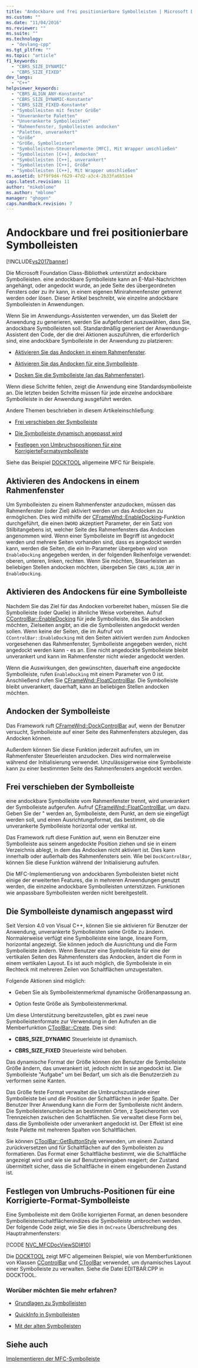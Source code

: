 ```yaml
---
title: "Andockbare und frei positionierbare Symbolleisten | Microsoft Docs"
ms.custom: ""
ms.date: "11/04/2016"
ms.reviewer: ""
ms.suite: ""
ms.technology: 
  - "devlang-cpp"
ms.tgt_pltfrm: ""
ms.topic: "article"
f1_keywords: 
  - "CBRS_SIZE_DYNAMIC"
  - "CBRS_SIZE_FIXED"
dev_langs: 
  - "C++"
helpviewer_keywords: 
  - "CBRS_ALIGN_ANY-Konstante"
  - "CBRS_SIZE_DYNAMIC-Konstante"
  - "CBRS_SIZE_FIXED-Konstante"
  - "Symbolleisten mit fester Größe"
  - "Unverankerte Paletten"
  - "Unverankerte Symbolleisten"
  - "Rahmenfenster, Symbolleisten andocken"
  - "Paletten, unverankert"
  - "Größe"
  - "Größe, Symbolleisten"
  - "Symbolleisten-Steuerelemente [MFC], Mit Wrapper umschließen"
  - "Symbolleisten [C++], Andocken"
  - "Symbolleisten [C++], unverankert"
  - "Symbolleisten [C++], Größe"
  - "Symbolleisten [C++], Mit Wrapper umschließen"
ms.assetid: b7f9f9d4-f629-47d2-a3c4-2b33fa6b51e4
caps.latest.revision: 11
author: "mikeblome"
ms.author: "mblome"
manager: "ghogen"
caps.handback.revision: 7
---
```

# Andockbare und frei positionierbare Symbolleisten
[!INCLUDE[vs2017banner](../assembler/inline/includes/vs2017banner.md)]

Die Microsoft Foundation Class\-Bibliothek unterstützt andockbare Symbolleisten.  eine andockbare Symbolleiste kann an E\-Mail\-Nachrichten angehängt, oder angedockt wurde, an jede Seite des übergeordneten Fensters oder zu ihr kann, in einem eigenen Minirahmenfenster getrennt werden oder lösen.  Dieser Artikel beschreibt, wie einzelne andockbare Symbolleisten in Anwendungen.  
  
 Wenn Sie im Anwendungs\-Assistenten verwenden, um das Skelett der Anwendung zu generieren, werden Sie aufgefordert auszuwählen, dass Sie, andockbare Symbolleisten soll.  Standardmäßig generiert der Anwendungs\-Assistent den Code, der die drei Aktionen auszuführen, die erforderlich sind, eine andockbare Symbolleiste in der Anwendung zu platzieren:  
  
-   [Aktivieren Sie das Andocken in einem Rahmenfenster](#_core_enabling_docking_in_a_frame_window).  
  
-   [Aktivieren Sie das Andocken für eine Symbolleiste](#_core_enabling_docking_for_a_toolbar).  
  
-   [Docken Sie die Symbolleiste \(an das Rahmenfenster\)](#_core_docking_the_toolbar).  
  
 Wenn diese Schritte fehlen, zeigt die Anwendung eine Standardsymbolleiste an.  Die letzten beiden Schritte müssen für jede einzelne andockbare Symbolleiste in der Anwendung ausgeführt werden.  
  
 Andere Themen beschrieben in diesem Artikeleinschließung:  
  
-   [Frei verschieben der Symbolleiste](#_core_floating_the_toolbar)  
  
-   [Die Symbolleiste dynamisch angepasst wird](#_core_dynamically_resizing_the_toolbar)  
  
-   [Festlegen von Umbruchspositionen für eine KorrigierteFormatsymbolleiste](#_core_setting_wrap_positions_for_a_fixed.2d.style_toolbar)  
  
 Siehe das Beispiel [DOCKTOOL](../top/visual-cpp-samples.md) allgemeine MFC für Beispiele.  
  
##  <a name="_core_enabling_docking_in_a_frame_window"></a> Aktivieren des Andockens in einem Rahmenfenster  
 Um Symbolleisten zu einem Rahmenfenster anzudocken, müssen das Rahmenfenster \(oder Ziel\) aktiviert werden um das Andocken zu ermöglichen.  Dies wird mithilfe der [CFrameWnd::EnableDocking](../Topic/CFrameWnd::EnableDocking.md)\-Funktion durchgeführt, die einen `DWORD` akzeptiert Parameter, der ein Satz von Stilbitangebens ist, welcher Seite des Rahmenfensters das Andocken angenommen wird.  Wenn einer Symbolleiste im Begriff ist angedockt werden und mehrere Seiten vorhanden sind, dass es angedockt werden kann, werden die Seiten, die ein In\-Parameter übergeben wird von `EnableDocking` angegeben werden, in der folgenden Reihenfolge verwendet: oberen, unteren, linken, rechten.  Wenn Sie möchten, Steuerleisten an beliebigen Stellen andocken möchten, übergeben Sie `CBRS_ALIGN_ANY` in `EnableDocking`.  
  
##  <a name="_core_enabling_docking_for_a_toolbar"></a> Aktivieren des Andockens für eine Symbolleiste  
 Nachdem Sie das Ziel für das Andocken vorbereitet haben, müssen Sie die Symbolleiste \(oder Quelle\) in ähnliche Weise vorbereiten.  Aufruf [CControlBar::EnableDocking](../Topic/CControlBar::EnableDocking.md) für jede Symbolleiste, das Sie andocken möchten, Zielseiten angibt, an die die Symbolleisten angedockt werden sollen.  Wenn keine der Seiten, die im Aufruf von `CControlBar::EnableDocking` mit den Seiten aktiviert werden zum Andocken vorgesehenen das Rahmenfenster, Symbolleiste angegeben werden, nicht angedockt werden kann \- es an.  Eine nicht angedockte Symbolleiste bleibt unverankert und kann im Rahmenfenster nicht wieder angedockt werden.  
  
 Wenn die Auswirkungen, den gewünschten, dauerhaft eine angedockte Symbolleiste, rufen `EnableDocking` mit einem Parameter von 0 ist.  Anschließend rufen Sie [CFrameWnd::FloatControlBar](../Topic/CFrameWnd::FloatControlBar.md).  Die Symbolleiste bleibt unverankert, dauerhaft, kann an beliebigen Stellen andocken möchten.  
  
##  <a name="_core_docking_the_toolbar"></a> Andocken der Symbolleiste  
 Das Framework ruft [CFrameWnd::DockControlBar](../Topic/CFrameWnd::DockControlBar.md) auf, wenn der Benutzer versucht, Symbolleiste auf einer Seite des Rahmenfensters abzulegen, das Andocken können.  
  
 Außerdem können Sie diese Funktion jederzeit aufrufen, um im Rahmenfenster Steuerleisten anzudocken.  Dies wird normalerweise während der Initialisierung verwendet.  Unzulässigerweise eine Symbolleiste kann zu einer bestimmten Seite des Rahmenfensters angedockt werden.  
  
##  <a name="_core_floating_the_toolbar"></a> Frei verschieben der Symbolleiste  
 eine andockbare Symbolleiste vom Rahmenfenster trennt, wird unverankert der Symbolleiste aufgerufen.  Aufruf [CFrameWnd::FloatControlBar](../Topic/CFrameWnd::FloatControlBar.md), um dazu.  Geben Sie der " werden an, Symbolleiste, dem Punkt, an dem sie eingefügt werden soll, und einen Ausrichtungsformat, das bestimmt, ob die unverankerte Symbolleiste horizontal oder vertikal ist.  
  
 Das Framework ruft diese Funktion auf, wenn ein Benutzer eine Symbolleiste aus seinem angedockte Position ziehen und sie in einem Verzeichnis ablegt, in dem das Andocken nicht aktiviert ist.  Dies kann innerhalb oder außerhalb des Rahmenfensters sein.  Wie bei `DockControlBar`, können Sie diese Funktion während der Initialisierung aufrufen.  
  
 Die MFC\-Implementierung von andockbaren Symbolleisten bietet nicht einige der erweiterten Features, die in mehreren Anwendungen genutzt werden, die einzelne andockbare Symbolleisten unterstützen.  Funktionen wie anpassbare Symbolleisten werden nicht bereitgestellt.  
  
##  <a name="_core_dynamically_resizing_the_toolbar"></a> Die Symbolleiste dynamisch angepasst wird  
 Seit Version 4.0 von Visual C\+\+, können Sie sie aktivieren für Benutzer der Anwendung, unverankerte Symbolleisten seine Größe zu ändern.  Normalerweise verfügt eine Symbolleiste eine lange, lineare Form, horizontal angezeigt.  Sie können jedoch die Ausrichtung und die Form Symbolleiste ändern.  Wenn Benutzer eine Symbolleiste für eine der vertikalen Seiten des Rahmenfensters das Andocken, ändert die Form in einem vertikalen Layout.  Es ist auch möglich, die Symbolleiste in ein Rechteck mit mehreren Zeilen von Schaltflächen umzugestalten.  
  
 Folgende Aktionen sind möglich:  
  
-   Geben Sie als Symbolleistenmerkmal dynamische Größenanpassung an.  
  
-   Option feste Größe als Symbolleistenmerkmal.  
  
 Um diese Unterstützung bereitzustellen, gibt es zwei neue Symbolleistenformate zur Verwendung in den Aufrufen an die Memberfunktion [CToolBar::Create](../Topic/CToolBar::Create.md).  Dies sind:  
  
-   **CBRS\_SIZE\_DYNAMIC** Steuerleiste ist dynamisch.  
  
-   **CBRS\_SIZE\_FIXED** Steuerleiste wird behoben.  
  
 Das dynamische Format der Größe können den Benutzer die Symbolleiste Größe ändern, das unverankert ist, jedoch nicht in sie angedockt ist.  Die Symbolleiste "Aufgabe" um bei Bedarf, um sich als die Benutzerzieh zu verformen seine Kanten.  
  
 Das Größe feste Format verwaltet die Umbruchszustände einer Symbolleiste bei und die Position der Schaltflächen in jeder Spalte.  Der Benutzer Ihrer Anwendung kann die Form der Symbolleiste nicht ändern.  Die Symbolleistenumbrüche an bestimmten Orten, z Speicherorten von Trennzeichen zwischen den Schaltflächen.  Sie verwaltet diese Form bei, dass die Symbolleiste oder unverankert angedockt ist.  Der Effekt ist eine feste Palette mit mehreren Spalten von Schaltflächen.  
  
 Sie können [CToolBar::GetButtonStyle](../Topic/CToolBar::GetButtonStyle.md) verwenden, um einem Zustand zurückversetzen und für Schaltflächen auf den Symbolleisten zu formatieren.  Das Format einer Schaltfläche bestimmt, wie die Schaltfläche angezeigt wird und wie sie auf Benutzereingaben reagiert; der Zustand übermittelt sicher, dass die Schaltfläche in einem eingebundenen Zustand ist.  
  
##  <a name="_core_setting_wrap_positions_for_a_fixed.2d.style_toolbar"></a> Festlegen von Umbruchs\-Positionen für eine Korrigierte\-Format\-Symbolleiste  
 Eine Symbolleiste mit dem Größe korrigierten Format, an denen besondere Symbolleistenschaltflächenindizes die Symbolleiste umbrochen werden.  Der folgende Code zeigt, wie Sie dies in `OnCreate` Überschreibung des Hauptrahmenfensters:  
  
 [!CODE [NVC_MFCDocViewSDI#10](../CodeSnippet/VS_Snippets_Cpp/NVC_MFCDocViewSDI#10)]  
  
 Die [DOCKTOOL](../top/visual-cpp-samples.md) zeigt MFC allgemeinen Beispiel, wie von Memberfunktionen von Klassen [CControlBar](../mfc/reference/ccontrolbar-class.md) und [CToolBar](../mfc/reference/ctoolbar-class.md) verwendet, um dynamisches Layout einer Symbolleiste zu verwalten.  Siehe die Datei EDITBAR.CPP in DOCKTOOL.  
  
### Worüber möchten Sie mehr erfahren?  
  
-   [Grundlagen zu Symbolleisten](../mfc/toolbar-fundamentals.md)  
  
-   [QuickInfo in Symbolleisten](../mfc/toolbar-tool-tips.md)  
  
-   [Mit der alten Symbolleisten](../mfc/using-your-old-toolbars.md)  
  
## Siehe auch  
 [Implementieren der MFC\-Symbolleiste](../mfc/mfc-toolbar-implementation.md)